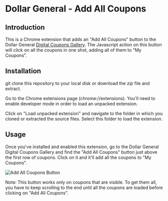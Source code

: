 # Dollar General - Add All Coupons

## Introduction

This is a Chrome extension that adds an "Add All Coupons" button to the Dollar
General [Digital Coupons Gallery](https://dg.coupons.com/coupons/). The
Javascript action on this button will click on all the coupons in one shot,
adding all of them to "My Coupons".

## Installation

git clone this repository to your local disk or download the zip file and extract.

Go to the Chrome extensions page (chrome://extensions). You'll need to enable
developer mode in order to load an unpacked extension.

Click on "Load unpacked extension" and navigate to the folder in which you
cloned or extracted the source files. Select this folder to load the extension.

## Usage

Once you've installed and enabled this extension, go to the Dollar General
Digital Coupons Gallery and find the "Add All Coupons" button just above the
first row of coupons. Click on it and it'll add all the coupons to "My
Coupons".

![Add All Coupons Button](https://mortonfox.github.io/dollar-general-add-all-coupons/add_all_coupons_button.png)

Note: This button works only on coupons that are visible. To get them all, you
have to keep scrolling to the end until all the coupons are loaded before
clicking on "Add All Coupons".
